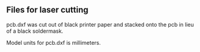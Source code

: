 ## Files for laser cutting

pcb.dxf was cut out of black printer paper and stacked onto the pcb in lieu of a black soldermask. 

Model units for pcb.dxf is millimeters.

